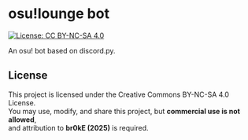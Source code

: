 # osu!lounge bot
[![License: CC BY-NC-SA 4.0](https://img.shields.io/badge/License-CC%20BY--NC--SA%204.0-green.svg)](https://creativecommons.org/licenses/by-nc-sa/4.0/)




An osu! bot based on discord.py.
## License
This project is licensed under the Creative Commons BY-NC-SA 4.0 License.  
You may use, modify, and share this project, but **commercial use is not allowed**,  
and attribution to **br0kE (2025)** is required.
